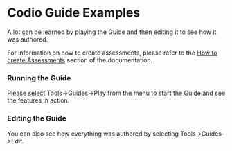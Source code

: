 # Codio Guide Examples
A lot can be learned by playing the Guide and then editing it to see how it was authored.

For information on how to create assessments, please refer to the [How to create Assessments](https://docs.codio.com/courses/assessments/) section of the documentation.

### Running the Guide
Please select Tools->Guides->Play from the menu to start the Guide and see the features in action.

### Editing the Guide
You can also see how everything was authored by selecting Tools->Guides->Edit.

